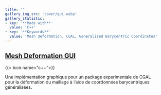 ```yaml
---
title: ''
gallery_img_src: 'cover/gui.webp'
gallery_statistic:
- key: '**Made with**'
  value: 'C++'
- key: '**Keywords**'
  value: 'Mesh Deformation, CGAL, Generalized Barycentric Coordinates'
---
```

## [Mesh Deformation GUI](https://github.com/smuglilgoat/mesh-deformation-gui)

{{< icon name="c++">}}

Une implémentation graphique pour un package experimentale de CGAL pour la déformation du maillage à l’aide de coordonnées barycentriques généralisées.